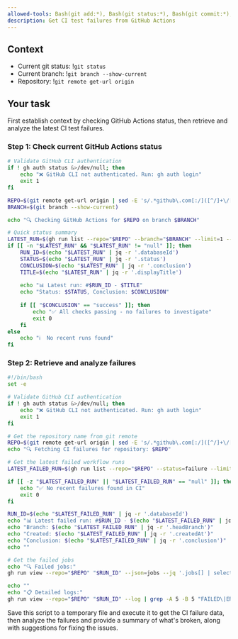 ```yaml
---
allowed-tools: Bash(git add:*), Bash(git status:*), Bash(git commit:*), Bash(*)
description: Get CI test failures from GitHub Actions
---
```


## Context

- Current git status: !`git status`
- Current branch: !`git branch --show-current`
- Repository: !`git remote get-url origin`

## Your task

First establish context by checking GitHub Actions status, then retrieve and analyze the latest CI test failures.

### Step 1: Check current GitHub Actions status
```bash
# Validate GitHub CLI authentication
if ! gh auth status &>/dev/null; then
    echo "❌ GitHub CLI not authenticated. Run: gh auth login"
    exit 1
fi

REPO=$(git remote get-url origin | sed -E 's/.*github\.com[:/]([^/]+\/[^/]+?)(\.git)?$/\1/')
BRANCH=$(git branch --show-current)

echo "🔍 Checking GitHub Actions for $REPO on branch $BRANCH"

# Quick status summary
LATEST_RUN=$(gh run list --repo="$REPO" --branch="$BRANCH" --limit=1 --json=databaseId,status,conclusion,displayTitle --jq '.[0] // empty')
if [[ -n "$LATEST_RUN" && "$LATEST_RUN" != "null" ]]; then
    RUN_ID=$(echo "$LATEST_RUN" | jq -r '.databaseId')
    STATUS=$(echo "$LATEST_RUN" | jq -r '.status')
    CONCLUSION=$(echo "$LATEST_RUN" | jq -r '.conclusion')
    TITLE=$(echo "$LATEST_RUN" | jq -r '.displayTitle')
    
    echo "📊 Latest run: #$RUN_ID - $TITLE"
    echo "Status: $STATUS, Conclusion: $CONCLUSION"
    
    if [[ "$CONCLUSION" == "success" ]]; then
        echo "✅ All checks passing - no failures to investigate"
        exit 0
    fi
else
    echo "ℹ️  No recent runs found"
fi
```

### Step 2: Retrieve and analyze failures

```bash
#!/bin/bash
set -e

# Validate GitHub CLI authentication
if ! gh auth status &>/dev/null; then
    echo "❌ GitHub CLI not authenticated. Run: gh auth login"
    exit 1
fi

# Get the repository name from git remote
REPO=$(git remote get-url origin | sed -E 's/.*github\.com[:/]([^/]+\/[^/]+?)(\.git)?$/\1/')
echo "🔍 Fetching CI failures for repository: $REPO"

# Get the latest failed workflow runs
LATEST_FAILED_RUN=$(gh run list --repo="$REPO" --status=failure --limit=1 --json=databaseId,displayTitle,headBranch,createdAt,conclusion --jq '.[0] // empty')

if [[ -z "$LATEST_FAILED_RUN" || "$LATEST_FAILED_RUN" == "null" ]]; then
    echo "✅ No recent failures found in CI"
    exit 0
fi

RUN_ID=$(echo "$LATEST_FAILED_RUN" | jq -r '.databaseId')
echo "📊 Latest failed run: #$RUN_ID - $(echo "$LATEST_FAILED_RUN" | jq -r '.displayTitle')"
echo "Branch: $(echo "$LATEST_FAILED_RUN" | jq -r '.headBranch')"
echo "Created: $(echo "$LATEST_FAILED_RUN" | jq -r '.createdAt')"
echo "Conclusion: $(echo "$LATEST_FAILED_RUN" | jq -r '.conclusion')"
echo ""

# Get the failed jobs
echo "🔍 Failed jobs:"
gh run view --repo="$REPO" "$RUN_ID" --json=jobs --jq '.jobs[] | select(.conclusion=="failure") | {name: .name, conclusion: .conclusion, steps: [.steps[] | select(.conclusion=="failure") | {name: .name, conclusion: .conclusion, number: .number}]}' | jq -r '.name + ": " + (.steps | map(.name + " (step " + (.number | tostring) + ")") | join(", "))'

echo ""
echo "📋 Detailed logs:"
gh run view --repo="$REPO" "$RUN_ID" --log | grep -A 5 -B 5 "FAILED\|ERROR\|AssertionError\|failed" | head -50 || echo "No specific error patterns found in logs"
```

Save this script to a temporary file and execute it to get the CI failure data, then analyze the failures and provide a summary of what's broken, along with suggestions for fixing the issues.